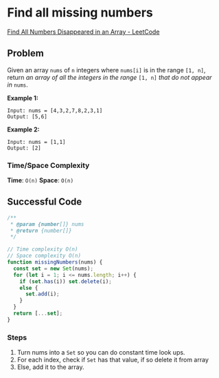 # Find all missing numbers

[Find All Numbers Disappeared in an Array - LeetCode](https://leetcode.com/problems/find-all-numbers-disappeared-in-an-array/)

## Problem

Given an array `nums` of `n` integers where `nums[i]` is in the range `[1, n]`, return *an array of all the integers in the range* `[1, n]` *that do not appear in* `nums`.

**Example 1:**

```
Input: nums = [4,3,2,7,8,2,3,1]
Output: [5,6]

```

**Example 2:**

```
Input: nums = [1,1]
Output: [2]
```

### Time/Space Complexity

**Time**: `O(n)`
**Space**: `O(n)`

## Successful Code

```js
/**
 * @param {number[]} nums
 * @return {number[]}
 */

// Time complexity O(n)
// Space complexity O(n)
function missingNumbers(nums) {
  const set = new Set(nums);
  for (let i = 1; i <= nums.length; i++) {
    if (set.has(i)) set.delete(i);
    else {
      set.add(i);
    }
  }
  return [...set];
}
```

### Steps

1. Turn nums into a `Set` so you can do constant time look ups.
2. For each index, check if `Set` has that value, if so delete it from array
3. Else, add it to the array.
